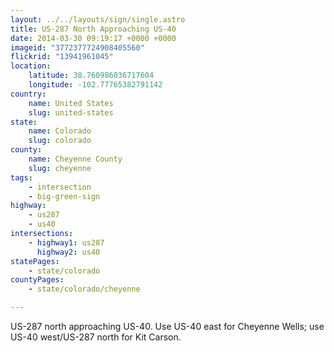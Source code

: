 ```yaml
---
layout: ../../layouts/sign/single.astro
title: US-287 North Approaching US-40
date: 2014-03-30 09:19:17 +0000 +0000
imageid: "3772377724908405560"
flickrid: "13941961045"
location:
    latitude: 38.760986036717604
    longitude: -102.77765382791142
country:
    name: United States
    slug: united-states
state:
    name: Colorado
    slug: colorado
county:
    name: Cheyenne County
    slug: cheyenne
tags:
    - intersection
    - big-green-sign
highway:
    - us287
    - us40
intersections:
    - highway1: us287
      highway2: us40
statePages:
    - state/colorado
countyPages:
    - state/colorado/cheyenne

---
```

US-287 north approaching US-40.  Use US-40 east for Cheyenne Wells; use US-40 west/US-287 north for Kit Carson.